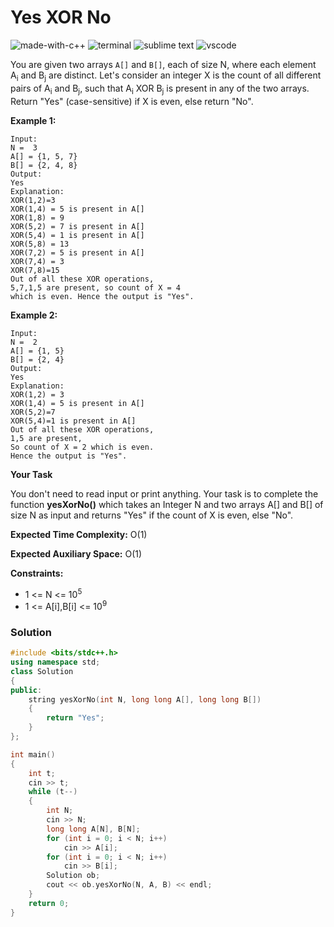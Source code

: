 # Yes XOR No
![made-with-c++](https://img.shields.io/badge/Made%20with-C++-007396.svg)
![terminal](https://img.shields.io/badge/Windows%20Terminal-4D4D4D?logo=windows%20terminal&logoColor=white)
![sublime text](https://img.shields.io/badge/sublime_text-%23575757.svg?logo=sublime-text&logoColor=important)
![vscode](https://img.shields.io/badge/Visual_Studio_Code-0078D4?logo=visual%20studio%20code&logoColor=white)

You are given two arrays `A[]` and `B[]`, each of size N, where each element A<sub>i</sub> and B<sub>j</sub> are distinct. Let's consider an integer X is the count of all different pairs of A<sub>i</sub> and B<sub>j</sub>, such that A<sub>i</sub> XOR B<sub>j</sub> is present in any of the two arrays. Return "Yes" (case-sensitive) if X is even, else return "No".

__Example 1:__
```
Input:
N =  3
A[] = {1, 5, 7}
B[] = {2, 4, 8}
Output:
Yes
Explanation:
XOR(1,2)=3
XOR(1,4) = 5 is present in A[]
XOR(1,8) = 9
XOR(5,2) = 7 is present in A[]
XOR(5,4) = 1 is present in A[]
XOR(5,8) = 13
XOR(7,2) = 5 is present in A[]
XOR(7,4) = 3
XOR(7,8)=15
Out of all these XOR operations,
5,7,1,5 are present, so count of X = 4
which is even. Hence the output is "Yes".
```
__Example 2:__
```
Input:
N =  2
A[] = {1, 5}
B[] = {2, 4}
Output:
Yes
Explanation:
XOR(1,2) = 3
XOR(1,4) = 5 is present in A[]
XOR(5,2)=7
XOR(5,4)=1 is present in A[]
Out of all these XOR operations,
1,5 are present,
So count of X = 2 which is even.
Hence the output is "Yes".
```
__Your Task__

You don't need to read input or print anything. Your task is to complete the function **yesXorNo()** which takes an Integer N and two arrays A[] and B[] of size N as input and returns "Yes" if the count of X is even, else "No".

__Expected Time Complexity:__ O(1)

__Expected Auxiliary Space:__ O(1)

__Constraints:__
- 1 <= N <= 10<sup>5</sup>
- 1 <= A[i],B[i] <= 10<sup>9</sup>

### Solution
```cpp
#include <bits/stdc++.h>
using namespace std;
class Solution
{
public:
    string yesXorNo(int N, long long A[], long long B[])
    {
        return "Yes";
    }
};

int main()
{
    int t;
    cin >> t;
    while (t--)
    {
        int N;
        cin >> N;
        long long A[N], B[N];
        for (int i = 0; i < N; i++)
            cin >> A[i];
        for (int i = 0; i < N; i++)
            cin >> B[i];
        Solution ob;
        cout << ob.yesXorNo(N, A, B) << endl;
    }
    return 0;
}
```